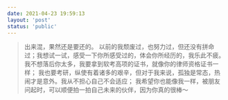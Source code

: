 ```yaml
---
date: 2021-04-23 19:59:13
layout: 'post'
status: 'public'
---
```

> 出来混，果然还是要还的。
以前的我颓废过，也努力过，但还没有拼命过；我想试一试，感受一下你所感受过的，体会你所经历的，我乐此不疲。
我不想落后你太多，我要拿到软考高项的证书，就像你的律师资格证书一样；
我也要考研，纵使有着诸多的艰辛，但对于我来说，孤独是常态，热闹才是意外。我从不担心自己不会适应；
我希望你也能像我一样，被朋友问起时，可以顺便拍一拍自己未来的伙伴，因为你真的很棒～
